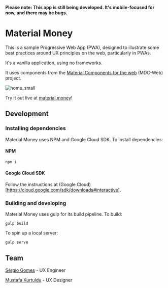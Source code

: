 **Please note: This app is still being developed. It's mobile-focused for now, and there may be bugs.**

# Material Money

This is a sample Progressive Web App (PWA), designed to illustrate some best
practices around UX principles on the web, particularly in PWAs.

It's a vanilla application, using no frameworks.

It uses components from the
[Material Components for the web](https://github.com/material-components/material-components-web) (MDC-Web)
project.

![home_small](https://cloud.githubusercontent.com/assets/409615/25181665/2a6b2b86-250a-11e7-9400-9a6c8d34468c.png)

Try it out live at [material.money](https://material.money)!

## Development

### Installing dependencies

Material Money uses NPM and Google Cloud SDK. To install dependencies:
#### NPM

```
npm i
```

#### Google Cloud SDK

Follow the instructions at (Google Cloud)[https://cloud.google.com/sdk/downloads#interactive].

### Building and developing

Material Money uses gulp for its build pipeline. To build:

```
gulp build
```

To spin up a local server:

```
gulp serve
```

## Team
[Sérgio Gomes](https://github.com/sgomes) - UX Engineer

[Mustafa Kurtuldu](https://github.com/mustafa-x) - UX Designer
